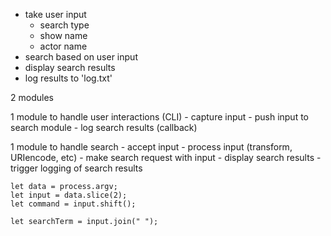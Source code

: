 - take user input 
    - search type
    - show name
    - actor name
- search based on user input
- display search results
- log results to 'log.txt'


2 modules 

1 module to handle user interactions (CLI)
    - capture input
    - push input to search module
    - log search results (callback)

1 module to handle search
    - accept input
    - process input (transform, URIencode, etc) 
    - make search request with input
    - display search results
    - trigger logging of search results


    let data = process.argv;
    let input = data.slice(2);
    let command = input.shift();

    let searchTerm = input.join(" ");